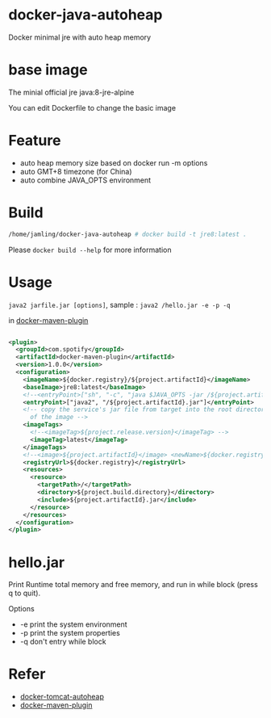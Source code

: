 # docker-java-autoheap
Docker minimal jre with auto heap memory

# base image

The minial official jre java:8-jre-alpine

You can edit Dockerfile to change the basic image

# Feature

- auto heap memory size based on docker run -m options
- auto GMT+8 timezone (for China)
- auto combine JAVA_OPTS environment

# Build

```bash
/home/jamling/docker-java-autoheap # docker build -t jre8:latest .
```

Please `docker build --help` for more information

# Usage

`java2 jarfile.jar [options]`, sample : `java2 /hello.jar -e -p -q`

in [docker-maven-plugin]

```xml

<plugin>
  <groupId>com.spotify</groupId>
  <artifactId>docker-maven-plugin</artifactId>
  <version>1.0.0</version>
  <configuration>
    <imageName>${docker.registry}/${project.artifactId}</imageName>
    <baseImage>jre8:latest</baseImage>
    <!--<entryPoint>["sh", "-c", "java $JAVA_OPTS -jar /${project.artifactId}.jar"]</entryPoint> -->
    <entryPoint>["java2", "/${project.artifactId}.jar"]</entryPoint>
    <!-- copy the service's jar file from target into the root directory 
      of the image -->
    <imageTags>
      <!--<imageTag>${project.release.version}</imageTag> -->
      <imageTag>latest</imageTag>
    </imageTags>
    <!--<image>${project.artifactId}</image> <newName>${docker.registry}/${project.artifactId}:${project.release.version}</newName> -->
    <registryUrl>${docker.registry}</registryUrl>
    <resources>
      <resource>
        <targetPath>/</targetPath>
        <directory>${project.build.directory}</directory>
        <include>${project.artifactId}.jar</include>
      </resource>
    </resources>
  </configuration>
</plugin>
```

# hello.jar

Print Runtime total memory and free memory, and run in while block (press q to quit). 

Options

- -e print the system environment
- -p print the system properties
- -q don't entry while block

# Refer

- [docker-tomcat-autoheap]
- [docker-maven-plugin]


[docker-maven-plugin]: https://github.com/spotify/docker-maven-plugin
[docker-tomcat-autoheap]: https://github.com/denverdino/docker-tomcat-autoheap
